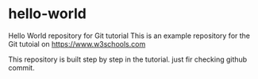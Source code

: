 # hello-world
Hello World repository for Git tutorial
This is an example repository for the Git tutoial on https://www.w3schools.com

This repository is built step by step in the tutorial.
just fir checking github commit.
